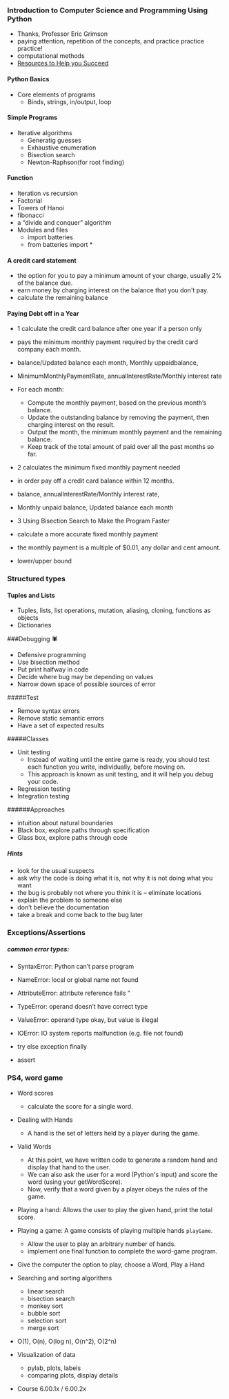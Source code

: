 ### Introduction to Computer Science and Programming Using Python

- Thanks, Professor Eric Grimson
- paying attention, repetition of the concepts, and practice practice practice!
- computational methods
- [Resources to Help you Succeed](https://courses.edx.org/courses/course-v1:MITx+6.00.1x+2T2017_2/courseware/c77f2cc9fb2a42589f0d723e8fefbd35/c58684c1812443db80c4b0028aba9bc3/?child=first)

#### Python Basics
- Core elements of programs
  - Binds, strings, in/output, loop

#### Simple Programs
- Iterative algorithms
  - Generatig guesses
  - Exhaustive enumeration
  - Bisection search
  - Newton-Raphson(for root finding)

#### Function
- Iteration vs recursion
- Factorial
- Towers of Hanoi
- fibonacci
- a “divide and conquer” algorithm
- Modules and files
  - import batteries
  - from batteries import *

#### A credit card statement
- the option for you to pay a minimum amount of your charge, usually 2% of the balance due.
- earn money by charging interest on the balance that you don't pay.
- calculate the remaining balance

#### Paying Debt off in a Year
- 1 calculate the credit card balance after one year if a person only
- pays the minimum monthly payment required by the credit card company each month.
- balance/Updated balance each month, Monthly uppaidbalance,
- MinimumMonthlyPaymentRate, annualInterestRate/Monthly interest rate
- For each month:
  - Compute the monthly payment, based on the previous month’s balance.
  - Update the outstanding balance by removing the payment, then charging interest on the result.
  - Output the month, the minimum monthly payment and the remaining balance.
  - Keep track of the total amount of paid over all the past months so far.

- 2 calculates the minimum fixed monthly payment needed
- in order pay off a credit card balance within 12 months.
- balance, annualInterestRate/Monthly interest rate,
- Monthly unpaid balance, Updated balance each month

- 3 Using Bisection Search to Make the Program Faster
- calculate a more accurate fixed monthly payment
- the monthly payment is a multiple of $0.01, any dollar and cent amount.
- lower/upper bound

### Structured types
#### Tuples and Lists
- Tuples, lists, list operations, mutation, aliasing, cloning, functions as objects
- Dictionaries

###Debugging 🕷
- Defensive programming
- Use bisection method
- Put print halfway in code
- Decide where bug may be depending on values
- Narrow down space of possible sources of error

#####Test
- Remove syntax errors
- Remove static semantic errors
- Have a set of expected results

#####Classes
- Unit testing
  - Instead of waiting until the entire game is ready, you should test each function you write, individually, before moving on.
  - This approach is known as unit testing, and it will help you debug your code.
- Regression testing
- Integration testing

######Approaches
- intuition about natural boundaries
- Black box, explore paths through specification
- Glass box, explore paths through code

##### Hints
- look for the usual suspects
- ask why the code is doing what it is, not why it is not doing what you want
- the bug is probably not where you think it is – eliminate locations
- explain the problem to someone else
- don’t believe the documentation
- take a break and come back to the bug later

### Exceptions/Assertions

##### common error types:
- SyntaxError: Python can’t parse program
- NameError: local or global name not found
- AttributeError: attribute reference fails "
- TypeError: operand doesn’t have correct type
- ValueError: operand type okay, but value is illegal
- IOError: IO system reports malfunction (e.g. file not found)

- try else exception finally
- assert

### PS4, word game

- Word scores
  - calculate the score for a single word.
- Dealing with Hands
  - A hand is the set of letters held by a player during the game.
- Valid Words
  - At this point, we have written code to generate a random hand and display that hand to the user.
  - We can also ask the user for a word (Python's input) and score the word (using your getWordScore).
  - Now, verify that a word given by a player obeys the rules of the game.
- Playing a hand: Allows the user to play the given hand, print the total score.
- Playing a game: A game consists of playing multiple hands `playGame`.
  - Allow the user to play an arbitrary number of hands.
  - implement one final function to complete the word-game program.

- Give the computer the option to play, choose a Word, Play a Hand


- Searching and sorting algorithms
  - linear search
  - bisection search
  - monkey sort
  - bubble sort
  - selection sort
  - merge sort
- O(1), O(n), O(log n), O(n^2), O(2^n)
- Visualization of data
  - pylab, plots, labels
  - comparing plots, display details

- Course 6.00.1x / 6.00.2x
